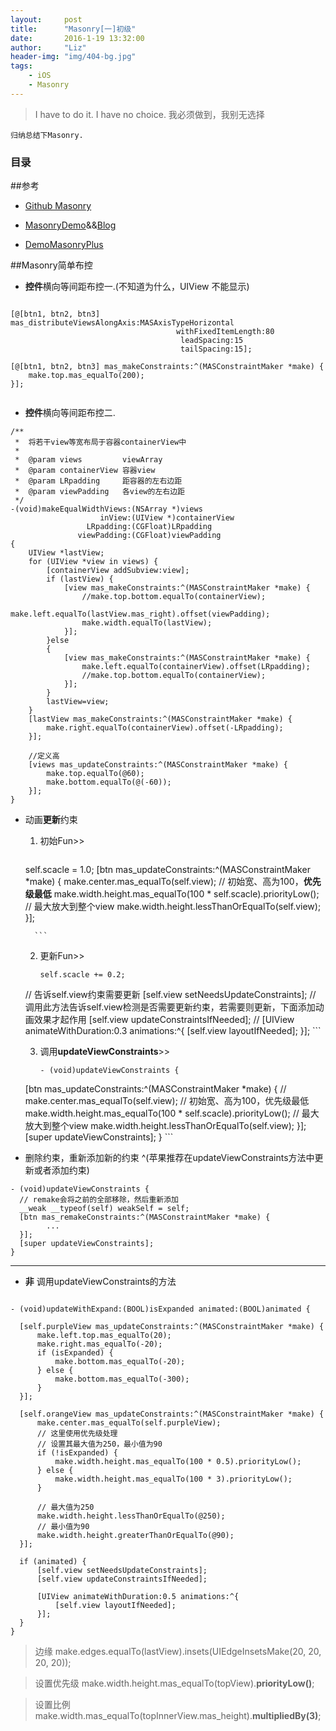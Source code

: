 ```yaml
---
layout:     post
title:      "Masonry[一]初级"
date:       2016-1-19 13:32:00
author:     "Liz"
header-img: "img/404-bg.jpg"
tags:
    - iOS
    - Masonry
---
```


> I have to do it. I have no choice.
> 我必须做到，我别无选择

```
归纳总结下Masonry.
```

### 目录
<link rel="stylesheet" href="http://yandex.st/highlightjs/6.2/styles/googlecode.min.css">
  
<script src="http://code.jquery.com/jquery-1.7.2.min.js"></script>
<script src="http://yandex.st/highlightjs/6.2/highlight.min.js"></script>
  
<script>hljs.initHighlightingOnLoad();</script>
<script type="text/javascript">
 $(document).ready(function(){
      $("h2,h3,h4,h5,h6").each(function(i,item){
        var tag = $(item).get(0).localName;
        $(item).attr("id","wow"+i);
        $("#category").append('<a class="new'+tag+'" href="#wow'+i+'">'+$(this).text()+'</a></br>');
        $(".newh2").css("margin-left",0);
        $(".newh3").css("margin-left",20);
        $(".newh4").css("margin-left",40);
        $(".newh5").css("margin-left",60);
        $(".newh6").css("margin-left",80);
      });
 });
</script>
<div id="category"></div>




##参考
- [Github Masonry](https://github.com/SnapKit/Masonry)
- [MasonryDemo](https://github.com/CoderJackyHuang/MasonryDemo)&&[Blog](http://www.henishuo.com/category/autolayout/)

- [DemoMasonryPlus](https://github.com/adad184/DemoMasonryPlus)


##Masonry简单布控

- **控件**横向等间距布控一.(不知道为什么，UIView 不能显示)

```

[@[btn1, btn2, btn3] mas_distributeViewsAlongAxis:MASAxisTypeHorizontal
              						 withFixedItemLength:80
                                      leadSpacing:15
                                      tailSpacing:15]; 

[@[btn1, btn2, btn3] mas_makeConstraints:^(MASConstraintMaker *make) {
    make.top.mas_equalTo(200);
}]; 
  
```

- **控件**横向等间距布控二.

```
/**
 *  将若干view等宽布局于容器containerView中
 *
 *  @param views         viewArray
 *  @param containerView 容器view
 *  @param LRpadding     距容器的左右边距
 *  @param viewPadding   各view的左右边距
 */
-(void)makeEqualWidthViews:(NSArray *)views
                    inView:(UIView *)containerView
                 LRpadding:(CGFloat)LRpadding
               viewPadding:(CGFloat)viewPadding
{
    UIView *lastView;
    for (UIView *view in views) {
        [containerView addSubview:view];
        if (lastView) {
            [view mas_makeConstraints:^(MASConstraintMaker *make) {
                //make.top.bottom.equalTo(containerView);
                make.left.equalTo(lastView.mas_right).offset(viewPadding);
                make.width.equalTo(lastView);
            }];
        }else
        {
            [view mas_makeConstraints:^(MASConstraintMaker *make) {
                make.left.equalTo(containerView).offset(LRpadding);
                //make.top.bottom.equalTo(containerView);
            }];
        }
        lastView=view;
    }
    [lastView mas_makeConstraints:^(MASConstraintMaker *make) {
        make.right.equalTo(containerView).offset(-LRpadding);
    }];
    
    //定义高
    [views mas_updateConstraints:^(MASConstraintMaker *make) {
        make.top.equalTo(@60);
        make.bottom.equalTo(@(-60));
    }];
}

```


- 动画**更新**约束

	1. 初始Fun>>
		
		```
  self.scacle = 1.0;
  [btn mas_updateConstraints:^(MASConstraintMaker *make) {
    make.center.mas_equalTo(self.view);
    // 初始宽、高为100，**优先级最低**
    make.width.height.mas_equalTo(100 * self.scacle).priorityLow();
    // 最大放大到整个view
    make.width.height.lessThanOrEqualTo(self.view);
  }];
  
		```
		
	2. 更新Fun>>
	
		```
		self.scacle += 0.2;
  // 告诉self.view约束需要更新
  [self.view setNeedsUpdateConstraints];
  // 调用此方法告诉self.view检测是否需要更新约束，若需要则更新，下面添加动画效果才起作用
  [self.view updateConstraintsIfNeeded];
  //
  [UIView animateWithDuration:0.3 animations:^{
    [self.view layoutIfNeeded];
  }];
		```

	3. 调用**updateViewConstraints**>>

		```
		- (void)updateViewConstraints {
  [btn mas_updateConstraints:^(MASConstraintMaker *make) {
    //
    make.center.mas_equalTo(self.view);
    // 初始宽、高为100，优先级最低
    make.width.height.mas_equalTo(100 * self.scacle).priorityLow();
    // 最大放大到整个view
    make.width.height.lessThanOrEqualTo(self.view);
  }];
  [super updateViewConstraints];
}
		```

- 删除约束，重新添加新的约束
  ^(苹果推荐在updateViewConstraints方法中更新或者添加约束)
  
```
- (void)updateViewConstraints {
  // remake会将之前的全部移除，然后重新添加
  __weak __typeof(self) weakSelf = self;
  [btn mas_remakeConstraints:^(MASConstraintMaker *make) {
		...
  }];
  [super updateViewConstraints];
}
```

***

- **非** 调用updateViewConstraints的方法

```
	
- (void)updateWithExpand:(BOOL)isExpanded animated:(BOOL)animated {
 
  [self.purpleView mas_updateConstraints:^(MASConstraintMaker *make) {
      make.left.top.mas_equalTo(20);
      make.right.mas_equalTo(-20);
      if (isExpanded) {
          make.bottom.mas_equalTo(-20);
      } else {
          make.bottom.mas_equalTo(-300);
      }
  }];
    
  [self.orangeView mas_updateConstraints:^(MASConstraintMaker *make) {
      make.center.mas_equalTo(self.purpleView);
      // 这里使用优先级处理
      // 设置其最大值为250，最小值为90
      if (!isExpanded) {
          make.width.height.mas_equalTo(100 * 0.5).priorityLow();
      } else {
          make.width.height.mas_equalTo(100 * 3).priorityLow();
      }
      
      // 最大值为250
      make.width.height.lessThanOrEqualTo(@250);
      // 最小值为90
      make.width.height.greaterThanOrEqualTo(@90);
  }];
  
  if (animated) {
      [self.view setNeedsUpdateConstraints];
      [self.view updateConstraintsIfNeeded];
      
      [UIView animateWithDuration:0.5 animations:^{
          [self.view layoutIfNeeded];
      }];
  }
}
```


>边缘
> make.edges.equalTo(lastView).insets(UIEdgeInsetsMake(20, 20, 20, 20));

>设置优先级
> make.width.height.mas_equalTo(topView).**priorityLow()**;

>设置比例
>make.width.mas_equalTo(topInnerView.mas_height).**multipliedBy(3)**;




